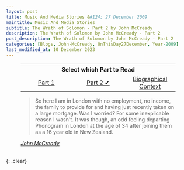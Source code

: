 ```yaml
---
layout: post
title: Music And Media Stories &#124; 27 December 2009
maintitle: Music And Media Stories
subtitle: The Wrath of Solomon - Part 2 by John McCready
description: The Wrath of Solomon by John McCready - Part 2
post_description: The Wrath of Solomon by John McCready - Part 2
categories: [Blogs, John-McCready, OnThisDay27December, Year-2009]
last_modified_at: 10 December 2023
---
```


<figure class="fig3">
<table style="text-align:center;">
<tr><th colspan="3">Select which Part to Read</th></tr>
<tr><td style="width:33%;"><a href="/2009-12-11-musicandmediastories">Part 1</a></td><td style="width:34%;"><a href="/2009-12-27-musicandmediastories">Part 2 &#x2714;</a></td><td style="width:33%;"><a href="/1963-11-04-lena-zavaroni/#john-mcCready">Biographical Context</a></td></tr>
</table>
</figure>

<figure class="fig3">
<blockquote>
<p>So here I am in London with no employment, no income, the family to provide for and having just recently taken on a large mortgage. Was I worried? For some inexplicable reason I wasn't. It was though, an odd feeling departing Phonogram in London at the age of 34 after joining them as a 16 year old in New Zealand.</p>
</blockquote>
<cite><a class="external-link" href="https://musicandmediastories.blogspot.com/2009/12/wrath-of-solomon.html#main-wrap2">John McCready</a></cite>
</figure>

<br />{: .clear}

